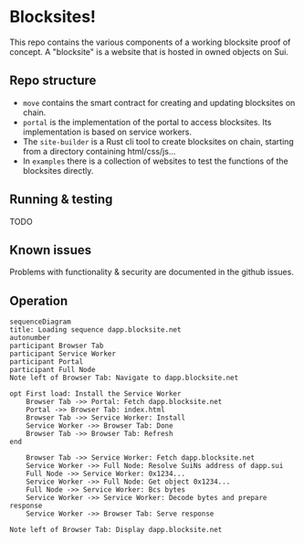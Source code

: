 # Blocksites!

This repo contains the various components of a working blocksite proof of concept.
A "blocksite" is a website that is hosted in owned objects on Sui.

## Repo structure

- `move` contains the smart contract for creating and updating blocksites on chain.
- `portal` is the implementation of the portal to access blocksites. Its implementation is based on service workers.
- The `site-builder` is a Rust cli tool to create blocksites on chain, starting from a directory containing html/css/js...
- In `examples` there is a collection of websites to test the functions of the blocksites directly.

## Running & testing
 
TODO 

## Known issues

Problems with functionality & security are documented in the github issues.

## Operation

```mermaid
sequenceDiagram
title: Loading sequence dapp.blocksite.net
autonumber
participant Browser Tab
participant Service Worker
participant Portal
participant Full Node
Note left of Browser Tab: Navigate to dapp.blocksite.net

opt First load: Install the Service Worker
    Browser Tab ->> Portal: Fetch dapp.blocksite.net
    Portal ->> Browser Tab: index.html
    Browser Tab ->> Service Worker: Install
    Service Worker ->> Browser Tab: Done
    Browser Tab ->> Browser Tab: Refresh
end

    Browser Tab ->> Service Worker: Fetch dapp.blocksite.net
    Service Worker ->> Full Node: Resolve SuiNs address of dapp.sui
    Full Node ->> Service Worker: 0x1234...
    Service Worker ->> Full Node: Get object 0x1234...
    Full Node ->> Service Worker: Bcs bytes
    Service Worker ->> Service Worker: Decode bytes and prepare response
    Service Worker ->> Browser Tab: Serve response

Note left of Browser Tab: Display dapp.blocksite.net

```

